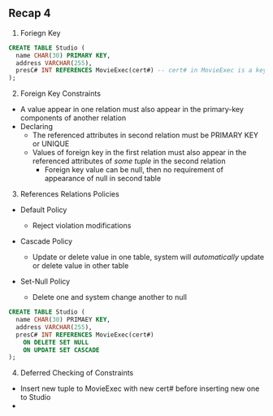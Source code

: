 ## Recap 4

1. Foriegn Key
  ```sql
  CREATE TABLE Studio (
    name CHAR(30) PRIMARY KEY,
    address VARCHAR(255),
    presC# INT REFERENCES MovieExec(cert#) -- cert# in MovieExec is a key, value of cert# and presC# must be same
  );
  ```

2. Foreign Key Constraints
  - A value appear in one relation must also appear in the primary-key components of another relation
  - Declaring
    * The referenced attributes in second relation must be PRIMARY KEY or UNIQUE
    * Values of foreign key in the first relation must also appear in the referenced attributes of _some tuple_ in the second relation
      * Foreign key value can be null, then no requirement of appearance of null in second table

3. References Relations Policies
  - Default Policy
    * Reject violation modifications
    
  - Cascade Policy
    * Update or delete value in one table, system will _automatically_ update or delete value in other table
    
  - Set-Null Policy
    * Delete one and system change another to null
  
  ```sql
  CREATE TABLE Studio (
    name CHAR(30) PRIMAEY KEY,
    address VARCHAR(255),
    presC# INT REFERENCES MovieExec(cert#)
      ON DELETE SET NULL
      ON UPDATE SET CASCADE
  );
  ```

4. Deferred Checking of Constraints
  - Insert new tuple to MovieExec with new cert# before inserting new one to Studio
  - 
    
